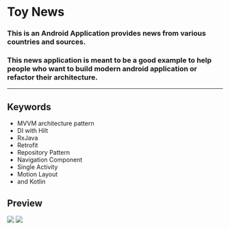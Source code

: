 # Toy News



### This is an Android Application provides news from various countries and sources.

### This news application is meant to be a good example to help people who want to build modern android application or refactor their architecture.

---

## Keywords
- MVVM architecture pattern
- DI with Hilt
- RxJava
- Retrofit
- Repository Pattern
- Navigation Component
- Single Activity
- Motion Layout 
- and Kotlin

## Preview
![](https://media.giphy.com/media/XeGsYyeVWpdB2QIcIR/giphy.gif)              ![](https://media.giphy.com/media/iCk3VNo45o106NYbuI/giphy.gif)
